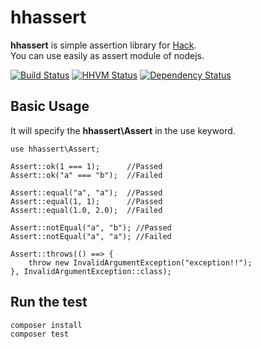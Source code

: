 hhassert
==============================================

**hhassert** is simple assertion library for [Hack](http://hacklang.org/).  
You can use easily as assert module of nodejs.

[![Build Status](https://travis-ci.org/hhspecify/hhassert.svg?branch=master)](https://travis-ci.org/hhspecify/hhassert)
[![HHVM Status](http://hhvm.h4cc.de/badge/hhspecify/hhassert.svg)](http://hhvm.h4cc.de/package/hhspecify/hhassert)
[![Dependency Status](https://www.versioneye.com/user/projects/558b9e303632320021000001/badge.svg?style=flat)](https://www.versioneye.com/user/projects/558b9e303632320021000001)

Basic Usage
----------------------------------------------

It will specify the **hhassert\Assert** in the use keyword.

```hack
use hhassert\Assert;

Assert::ok(1 === 1);      //Passed
Assert::ok("a" === "b");  //Failed

Assert::equal("a", "a");  //Passed
Assert::equal(1, 1);      //Passed
Assert::equal(1.0, 2.0);  //Failed

Assert::notEqual("a", "b"); //Passed
Assert::notEqual("a", "a"); //Failed

Assert::throws(() ==> {
    throw new InvalidArgumentException("exception!!");
}, InvalidArgumentException::class);
```

Run the test
----------------------------------------------

	composer install
	composer test
